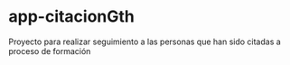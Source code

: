 # app-citacionGth

Proyecto para realizar seguimiento a las personas que han sido citadas a proceso de formación